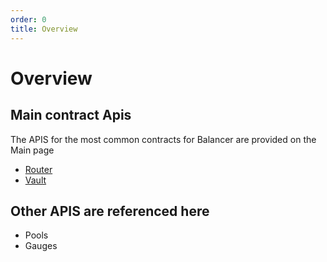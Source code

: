 ```yaml
---
order: 0
title: Overview
---
```

# Overview 

## Main contract Apis
The APIS for the most common contracts for Balancer are provided on the Main page

- [Router](/concepts/router/overview.md)
- [Vault](/concepts/vault/onchain-api.md)

## Other APIS are referenced here

- Pools
- Gauges
